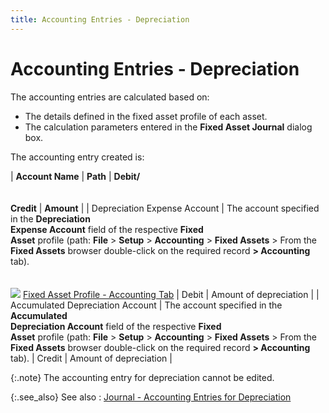 ```yaml
---
title: Accounting Entries - Depreciation
---
```


# Accounting Entries - Depreciation


The accounting entries are calculated based on:

- The details  defined in the fixed asset profile of each asset.
- The calculation  parameters entered in the **Fixed Asset 
 Journal** dialog box.



The accounting entry created is:


| **Account Name** | **Path** | **Debit/**<br/><br/><br/>**Credit** | **Amount** |
| Depreciation Expense Account | The account specified in the **Depreciation <br/> Expense Account** field of the respective **Fixed <br/> Asset** profile (path: **File**  > **Setup** > **Accounting**  > **Fixed Assets** > From the  **Fixed Assets** browser double-click  on the required record **&gt; Accounting** tab).<br/><br/><br/>![]({{site.acc_baseurl}}/img/lens.gif) [Fixed  Asset Profile - Accounting Tab]({{site.acc_baseurl}}/fixed-assets/setting-up-a-fixed-asset/fixed_assets_profile_accounting.html) | Debit | Amount of depreciation |
| Accumulated Depreciation Account | The account specified in the **Accumulated <br/> Depreciation Account** field of the respective **Fixed <br/> Asset** profile (path: **File**  > **Setup** > **Accounting**  > **Fixed Assets** > From the  **Fixed Assets** browser double-click  on the required record **&gt; Accounting** tab). | Credit | Amount of depreciation |



{:.note}
The accounting entry for depreciation cannot  be edited.


{:.see_also}
See also
: [Journal  - Accounting Entries for Depreciation]({{site.acc_baseurl}}/misc/journal_accounting_entries_for_depreciation.html)

